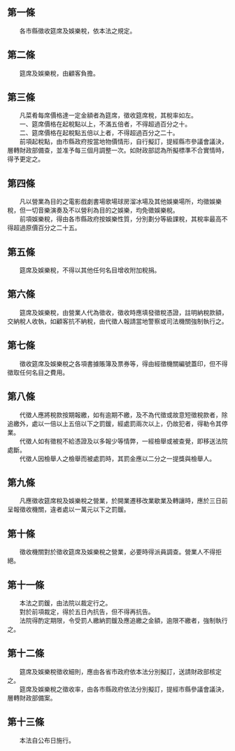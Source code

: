 第一條 
-------
　　各市縣徵收筵席及娛樂稅，依本法之規定。  


第二條 
-------
　　筵席及娛樂稅，由顧客負擔。  


第三條 
-------
　　凡菜肴每席價格達一定金額者為筵席，徵收筵席稅，其稅率如左。  
　　一、筵席價格在起稅點以上，不滿五倍者，不得超過百分之十。  
　　二、筵席價格在起稅點五倍以上者，不得超過百分之二十。  
　　前項起稅點，由市縣政府按當地物價情形，自行擬訂，提經縣市參議會議決，層轉財政部備查，並准予每三個月調整一次。如財政部認為所擬標準不合實情時，得予更定之。  


第四條 
-------
　　凡以營業為目的之電影戲劇書場歌場球房溜冰場及其他娛樂場所，均徵娛樂稅，但一切音樂演奏及不以營利為目的之娛樂，均免徵娛樂稅。  
　　前項娛樂稅，得由各市縣政府按娛樂性質，分別劃分等級課稅，其稅率最高不得超過原價百分之二十五。  


第五條 
-------
　　筵席及娛樂稅，不得以其他任何名目增收附加稅捐。  


第六條 
-------
　　筵席及娛樂稅，由營業人代為徵收，徵收時應填發徵稅憑證，註明納稅款額，交納稅人收執，如顧客抗不納稅，由代徵人報請當地警察或司法機關強制執行之。  


第七條 
-------
　　徵收筵席及娛樂稅之各項書據賬簿及票券等，得由經徵機關編號蓋印，但不得徵取任何名目之費用。  


第八條 
-------
　　代徵人應將稅款按期報繳，如有逾期不繳，及不為代徵或故意短徵稅款者，除追繳外，處以一倍以上五倍以下之罰鍰，經處罰兩次以上，仍故犯者，得勒令其停業。  
　　代徵人如有徵稅不給憑證及以多報少等情弊，一經檢舉或被查覺，即移送法院處斷。  
　　代徵人因檢舉人之檢舉而被處罰時，其罰金應以二分之一提獎與檢舉人。  


第九條 
-------
　　凡應徵收筵席稅及娛樂稅之營業，於開業遷移改業歇業及轉讓時，應於三日前呈報徵收機關，違者處以一萬元以下之罰鍰。  


第十條 
-------
　　徵收機關對於徵收筵席及娛樂稅之營業，必要時得派員調查。營業人不得拒絕。  


第十一條 
---------
　　本法之罰鍰，由法院以裁定行之。  
　　對於前項裁定，得於五日內抗告，但不得再抗告。  
　　法院得酌定期限，令受罰人繳納罰鍰及應追繳之金額，逾限不繳者，強制執行之。  


第十二條 
---------
　　筵席及娛樂稅徵收細則，應由各省市政府依本法分別擬訂，送請財政部核定之。  
　　筵席及娛樂稅之徵收率，由各市縣政府依法分別擬訂，提經市縣參議會議決，層轉財政部備案。  


第十三條 
---------
　　本法自公布日施行。